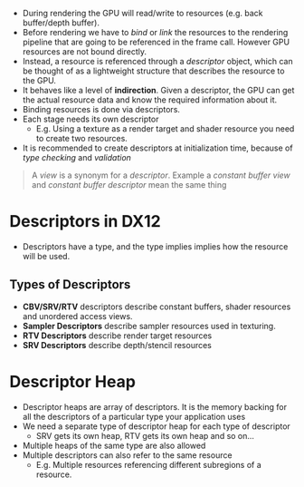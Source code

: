 - During rendering the GPU will read/write to resources (e.g. back buffer/depth buffer).
- Before rendering we have to *bind* or *link* the resources to the rendering pipeline that are going to be referenced in the frame call. However GPU resources are not bound directly.
- Instead, a resource is referenced through a *descriptor* object, which can be thought of as a lightweight structure that describes the resource to the GPU.
- It behaves like a level of **indirection**. Given a descriptor, the GPU can get the actual resource data and know the required information about it.
- Binding resources is done via descriptors.
- Each stage needs its own descriptor
	- E.g. Using a texture as a render target and shader resource you need to create two resources.
- It is recommended to create descriptors at initialization time, because of *type checking* and *validation*

> A *view* is a synonym for a *descriptor*. Example a *constant buffer view* and *constant buffer descriptor* mean the same thing

# Descriptors in DX12
- Descriptors have a type, and the type implies implies how the resource will be used.

## Types of Descriptors
- **CBV/SRV/RTV** descriptors describe constant buffers, shader resources and unordered access views.
- **Sampler Descriptors** describe sampler resources used in texturing.
- **RTV Descriptors** describe render target resources
- **SRV Descriptors** describe depth/stencil resources

# Descriptor Heap
- Descriptor heaps are array of descriptors. It is the memory backing for all the descriptors of a particular type your application uses
- We need a separate type of descriptor heap for each type of descriptor
	- SRV gets its own heap, RTV gets its own heap and so on...
- Multiple heaps of the same type are also allowed
- Multiple descriptors can also refer to the same resource
	- E.g. Multiple resources referencing different subregions of a resource.